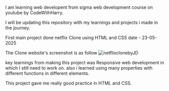 I am learning web developent from sigma web development course on youtube by CodeWithHarry.

I will be updating this repository with my learnings and projects i made in the journey.

First main project done 
netflix Clone using HTML and CSS 
date - 23-05-2025

The Clone website's screenshot is as follow
![netflixclonebyJD](https://github.com/user-attachments/assets/df64d15f-f4ff-4d55-8e3f-6d4e8bf8b153)


key learnings from making this project was Responsive web development in which I still need to work on.
also i learned using many properties with different functions in different elements.

This project gave me really good practice in HTML and CSS.
